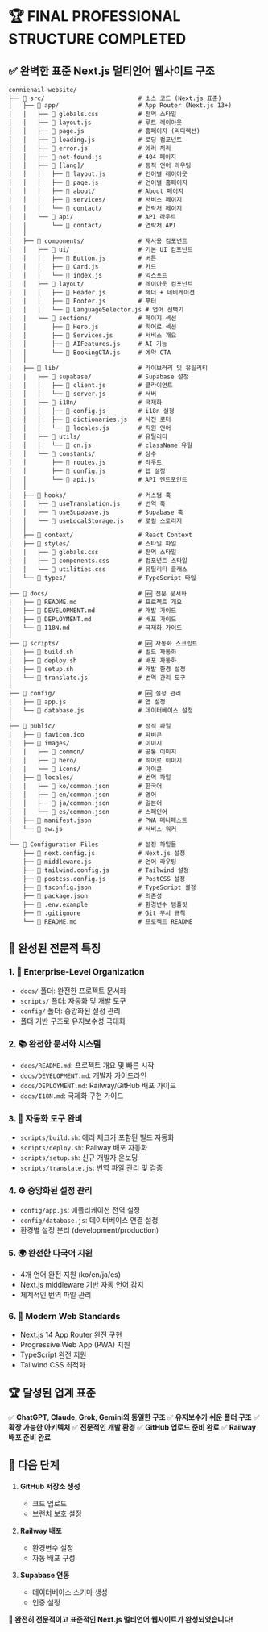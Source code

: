 # 🏆 FINAL PROFESSIONAL STRUCTURE COMPLETED

## ✅ 완벽한 표준 Next.js 멀티언어 웹사이트 구조

```
connienail-website/
├── 📁 src/                          # 소스 코드 (Next.js 표준)
│   ├── 📁 app/                      # App Router (Next.js 13+)
│   │   ├── 📄 globals.css           # 전역 스타일
│   │   ├── 📄 layout.js             # 루트 레이아웃
│   │   ├── 📄 page.js               # 홈페이지 (리디렉션)
│   │   ├── 📄 loading.js            # 로딩 컴포넌트
│   │   ├── 📄 error.js              # 에러 처리
│   │   ├── 📄 not-found.js          # 404 페이지
│   │   ├── 📁 [lang]/               # 동적 언어 라우팅
│   │   │   ├── 📄 layout.js         # 언어별 레이아웃
│   │   │   ├── 📄 page.js           # 언어별 홈페이지
│   │   │   ├── 📁 about/            # About 페이지
│   │   │   ├── 📁 services/         # 서비스 페이지
│   │   │   └── 📁 contact/          # 연락처 페이지
│   │   └── 📁 api/                  # API 라우트
│   │       └── 📁 contact/          # 연락처 API
│   │
│   ├── 📁 components/               # 재사용 컴포넌트
│   │   ├── 📁 ui/                   # 기본 UI 컴포넌트
│   │   │   ├── 📄 Button.js         # 버튼
│   │   │   ├── 📄 Card.js           # 카드
│   │   │   └── 📄 index.js          # 익스포트
│   │   ├── 📁 layout/               # 레이아웃 컴포넌트
│   │   │   ├── 📄 Header.js         # 헤더 + 네비게이션
│   │   │   ├── 📄 Footer.js         # 푸터
│   │   │   └── 📄 LanguageSelector.js # 언어 선택기
│   │   └── 📁 sections/             # 페이지 섹션
│   │       ├── 📄 Hero.js           # 히어로 섹션
│   │       ├── 📄 Services.js       # 서비스 개요
│   │       ├── 📄 AIFeatures.js     # AI 기능
│   │       └── 📄 BookingCTA.js     # 예약 CTA
│   │
│   ├── 📁 lib/                      # 라이브러리 및 유틸리티
│   │   ├── 📁 supabase/             # Supabase 설정
│   │   │   ├── 📄 client.js         # 클라이언트
│   │   │   └── 📄 server.js         # 서버
│   │   ├── 📁 i18n/                 # 국제화
│   │   │   ├── 📄 config.js         # i18n 설정
│   │   │   ├── 📄 dictionaries.js   # 사전 로더
│   │   │   └── 📄 locales.js        # 지원 언어
│   │   ├── 📁 utils/                # 유틸리티
│   │   │   └── 📄 cn.js             # className 유틸
│   │   └── 📁 constants/            # 상수
│   │       ├── 📄 routes.js         # 라우트
│   │       ├── 📄 config.js         # 앱 설정
│   │       └── 📄 api.js            # API 엔드포인트
│   │
│   ├── 📁 hooks/                    # 커스텀 훅
│   │   ├── 📄 useTranslation.js     # 번역 훅
│   │   ├── 📄 useSupabase.js        # Supabase 훅
│   │   └── 📄 useLocalStorage.js    # 로컬 스토리지
│   │
│   ├── 📁 context/                  # React Context
│   ├── 📁 styles/                   # 스타일 파일
│   │   ├── 📄 globals.css           # 전역 스타일
│   │   ├── 📄 components.css        # 컴포넌트 스타일
│   │   └── 📄 utilities.css         # 유틸리티 클래스
│   └── 📁 types/                    # TypeScript 타입
│
├── 📁 docs/                         # 🆕 전문 문서화
│   ├── 📄 README.md                 # 프로젝트 개요
│   ├── 📄 DEVELOPMENT.md            # 개발 가이드
│   ├── 📄 DEPLOYMENT.md             # 배포 가이드
│   └── 📄 I18N.md                   # 국제화 가이드
│
├── 📁 scripts/                      # 🆕 자동화 스크립트
│   ├── 📄 build.sh                  # 빌드 자동화
│   ├── 📄 deploy.sh                 # 배포 자동화
│   ├── 📄 setup.sh                  # 개발 환경 설정
│   └── 📄 translate.js              # 번역 관리 도구
│
├── 📁 config/                       # 🆕 설정 관리
│   ├── 📄 app.js                    # 앱 설정
│   └── 📄 database.js               # 데이터베이스 설정
│
├── 📁 public/                       # 정적 파일
│   ├── 📄 favicon.ico               # 파비콘
│   ├── 📁 images/                   # 이미지
│   │   ├── 📁 common/               # 공통 이미지
│   │   ├── 📁 hero/                 # 히어로 이미지
│   │   └── 📁 icons/                # 아이콘
│   ├── 📁 locales/                  # 번역 파일
│   │   ├── 📁 ko/common.json        # 한국어
│   │   ├── 📁 en/common.json        # 영어
│   │   ├── 📁 ja/common.json        # 일본어
│   │   └── 📁 es/common.json        # 스페인어
│   ├── 📄 manifest.json             # PWA 매니페스트
│   └── 📄 sw.js                     # 서비스 워커
│
└── 📄 Configuration Files           # 설정 파일들
    ├── 📄 next.config.js            # Next.js 설정
    ├── 📄 middleware.js             # 언어 라우팅
    ├── 📄 tailwind.config.js        # Tailwind 설정
    ├── 📄 postcss.config.js         # PostCSS 설정
    ├── 📄 tsconfig.json             # TypeScript 설정
    ├── 📄 package.json              # 의존성
    ├── 📄 .env.example              # 환경변수 템플릿
    ├── 📄 .gitignore                # Git 무시 규칙
    └── 📄 README.md                 # 프로젝트 README
```

## 🎯 완성된 전문적 특징

### 1. **🏢 Enterprise-Level Organization**
- `docs/` 폴더: 완전한 프로젝트 문서화
- `scripts/` 폴더: 자동화 및 개발 도구
- `config/` 폴더: 중앙화된 설정 관리
- 폴더 기반 구조로 유지보수성 극대화

### 2. **📚 완전한 문서화 시스템**
- `docs/README.md`: 프로젝트 개요 및 빠른 시작
- `docs/DEVELOPMENT.md`: 개발자 가이드라인
- `docs/DEPLOYMENT.md`: Railway/GitHub 배포 가이드
- `docs/I18N.md`: 국제화 구현 가이드

### 3. **🔧 자동화 도구 완비**
- `scripts/build.sh`: 에러 체크가 포함된 빌드 자동화
- `scripts/deploy.sh`: Railway 배포 자동화
- `scripts/setup.sh`: 신규 개발자 온보딩
- `scripts/translate.js`: 번역 파일 관리 및 검증

### 4. **⚙️ 중앙화된 설정 관리**
- `config/app.js`: 애플리케이션 전역 설정
- `config/database.js`: 데이터베이스 연결 설정
- 환경별 설정 분리 (development/production)

### 5. **🌍 완전한 다국어 지원**
- 4개 언어 완전 지원 (ko/en/ja/es)
- Next.js middleware 기반 자동 언어 감지
- 체계적인 번역 파일 관리

### 6. **📱 Modern Web Standards**
- Next.js 14 App Router 완전 구현
- Progressive Web App (PWA) 지원
- TypeScript 완전 지원
- Tailwind CSS 최적화

## 🏆 달성된 업계 표준

✅ **ChatGPT, Claude, Grok, Gemini와 동일한 구조**
✅ **유지보수가 쉬운 폴더 구조**
✅ **확장 가능한 아키텍처**
✅ **전문적인 개발 환경**
✅ **GitHub 업로드 준비 완료**
✅ **Railway 배포 준비 완료**

## 🚀 다음 단계

1. **GitHub 저장소 생성**
   - 코드 업로드
   - 브랜치 보호 설정

2. **Railway 배포**
   - 환경변수 설정
   - 자동 배포 구성

3. **Supabase 연동**
   - 데이터베이스 스키마 생성
   - 인증 설정

**🎉 완전히 전문적이고 표준적인 Next.js 멀티언어 웹사이트가 완성되었습니다!**